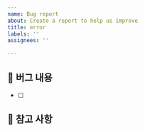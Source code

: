```yaml
---
name: Bug report
about: Create a report to help us improve
title: error
labels: ''
assignees: ''

---
```


## 🤷 버그 내용
- [ ]
## 👄 참고 사항
